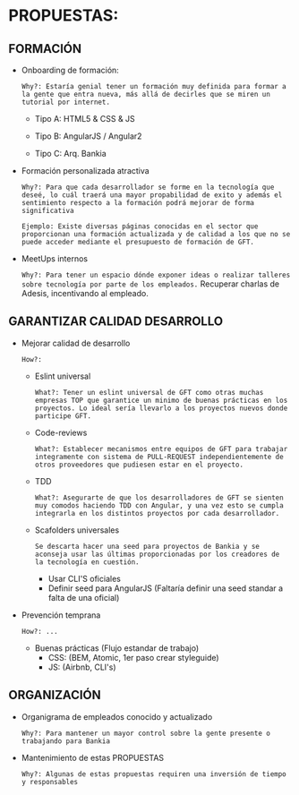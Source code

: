 # PROPUESTAS:

## FORMACIÓN

- Onboarding de formación: 

    `Why?: Estaría genial tener un formación muy definida para formar a la gente que entra nueva, más allá de decirles que se miren un tutorial por internet.`
    
    - Tipo A: HTML5 & CSS & JS 

    - Tipo B: AngularJS / Angular2

    - Tipo C: Arq. Bankia

- Formación personalizada atractiva

    `Why?: Para que cada desarrollador se forme en la tecnología que deseé, lo cuál traerá una mayor propabilidad de exito y además el sentimiento respecto a la formación podrá mejorar de forma significativa`

    `Ejemplo: Existe diversas páginas conocidas en el sector que proporcionan una formación actualizada y de calidad a los que no se puede acceder mediante el presupuesto de formación de GFT.`

- MeetUps internos

    `Why?: Para tener un espacio dónde exponer ideas o realizar talleres sobre tecnología por parte de los empleados.` Recuperar
    charlas de Adesis, incentivando al empleado.
    
## GARANTIZAR CALIDAD DESARROLLO    

- Mejorar calidad de desarrollo

    `How?:`

    - Eslint universal

        `What?: Tener un eslint universal de GFT como otras muchas empresas TOP que garantice un minimo de buenas prácticas en los proyectos. Lo ideal sería llevarlo a los proyectos nuevos donde participe GFT.`

    - Code-reviews

        `What?: Establecer mecanismos entre equipos de GFT para trabajar integramente con sistema de PULL-REQUEST independientemente de otros proveedores que pudiesen estar en el proyecto.`

    - TDD

        `What?: Asegurarte de que los desarrolladores de GFT se sienten muy comodos haciendo TDD con Angular, y una vez esto se cumpla integrarla en los distintos proyectos por cada desarrollador.`

    - Scafolders universales

        `Se descarta hacer una seed para proyectos de Bankia y se aconseja usar las últimas proporcionadas por los creadores de la tecnología en cuestión.`

        - Usar CLI'S oficiales
        - Definir seed para AngularJS  (Faltaría definir una seed standar a falta de una oficial)

- Prevención temprana

    `How?: ...`

    - Buenas prácticas (Flujo estandar de trabajo)
        - CSS: (BEM, Atomic, 1er paso crear styleguide)
        - JS: (Airbnb, CLI's)

## ORGANIZACIÓN
- Organigrama de empleados conocido y actualizado
    
    `Why?: Para mantener un mayor control sobre la gente presente o trabajando para Bankia`

- Mantenimiento de estas PROPUESTAS

    `Why?: Algunas de estas propuestas requiren una inversión de tiempo y responsables`
